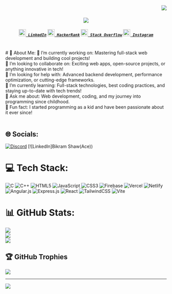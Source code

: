 <img align="right" src="https://visitor-badge.laobi.icu/badge?page_id=zumrudu-anka.zumrudu-anka">

<h1 align="center">
  <a href="https://git.io/typing-svg">
    <img src="https://readme-typing-svg.herokuapp.com/?lines=Hello,+There!+👋;This+is+Bikram+....;Nice+to+meet+you!&center=true&size=30">
  </a>
</h1>

<h5 align="center">
  <code><a href="https://www.linkedin.com/in/bikram-shaw-63a749255?utm_source=share&utm_campaign=share_via&utm_content=profile&utm_medium=android_app" title="LinkedIn Profile"><img width="22" src="images/linkedin.svg"> LinkedIn</a></code>
  <code><a href="/" title="HackerRank Profile"><img width="22" src="images/hackerrank.png"> HackerRank</a></code>
  <code><a href="/" title="Stack Overflow Profile"><img width="22" src="images/stackoverflow.svg"> Stack Overflow</a></code>
  <code><a href="/" title="Instagram Profile"><img width="22" src="images/instagram.svg"> Instagram</a></code>
</h5>
<br>
# 💫 About Me:
🔭 I’m currently working on: Mastering full-stack web development and building cool projects!<br>👯 I’m looking to collaborate on: Exciting web apps, open-source projects, or anything innovative in tech!<br>🤝 I’m looking for help with: Advanced backend development, performance optimization, or cutting-edge frameworks.<br>🌱 I’m currently learning: Full-stack technologies, best coding practices, and staying up-to-date with tech trends!<br>💬 Ask me about: Web development, coding, and my journey into programming since childhood.<br>🚀 Fun fact: I started programming as a kid and have been passionate about it ever since!<br><br>


## 🌐 Socials:
[![Discord](https://img.shields.io/badge/Discord-%237289DA.svg?logo=discord&logoColor=white)](https://discord.gg/https://discord.gg/QeD3FqJF) [![LinkedIn]Bikram Shaw(Ace)) 

# 💻 Tech Stack:
![C](https://img.shields.io/badge/c-%2300599C.svg?style=for-the-badge&logo=c&logoColor=white) ![C++](https://img.shields.io/badge/c++-%2300599C.svg?style=for-the-badge&logo=c%2B%2B&logoColor=white) ![HTML5](https://img.shields.io/badge/html5-%23E34F26.svg?style=for-the-badge&logo=html5&logoColor=white) ![JavaScript](https://img.shields.io/badge/javascript-%23323330.svg?style=for-the-badge&logo=javascript&logoColor=%23F7DF1E) ![CSS3](https://img.shields.io/badge/css3-%231572B6.svg?style=for-the-badge&logo=css3&logoColor=white) ![Firebase](https://img.shields.io/badge/firebase-%23039BE5.svg?style=for-the-badge&logo=firebase) ![Vercel](https://img.shields.io/badge/vercel-%23000000.svg?style=for-the-badge&logo=vercel&logoColor=white) ![Netlify](https://img.shields.io/badge/netlify-%23000000.svg?style=for-the-badge&logo=netlify&logoColor=#00C7B7) ![Angular.js](https://img.shields.io/badge/angular.js-%23E23237.svg?style=for-the-badge&logo=angularjs&logoColor=white) ![Express.js](https://img.shields.io/badge/express.js-%23404d59.svg?style=for-the-badge&logo=express&logoColor=%2361DAFB) ![React](https://img.shields.io/badge/react-%2320232a.svg?style=for-the-badge&logo=react&logoColor=%2361DAFB) ![TailwindCSS](https://img.shields.io/badge/tailwindcss-%2338B2AC.svg?style=for-the-badge&logo=tailwind-css&logoColor=white) ![Vite](https://img.shields.io/badge/vite-%23646CFF.svg?style=for-the-badge&logo=vite&logoColor=white)
# 📊 GitHub Stats:
![](https://github-readme-stats.vercel.app/api?username=Bikram-sGit00&theme=dark&hide_border=false&include_all_commits=true&count_private=true)<br/>
![](https://github-readme-streak-stats.herokuapp.com/?user=Bikram-sGit00&theme=dark&hide_border=false)<br/>
![](https://github-readme-stats.vercel.app/api/top-langs/?username=Bikram-sGit00&theme=dark&hide_border=false&include_all_commits=true&count_private=true&layout=compact)

## 🏆 GitHub Trophies
![](https://github-profile-trophy.vercel.app/?username=Bikram-sGit00&theme=radical&no-frame=false&no-bg=true&margin-w=4)

---
[![](https://visitcount.itsvg.in/api?id=Bikram-sGit00&icon=0&color=0)](https://visitcount.itsvg.in)

<!-- Proudly created with GPRM ( https://gprm.itsvg.in ) -->
